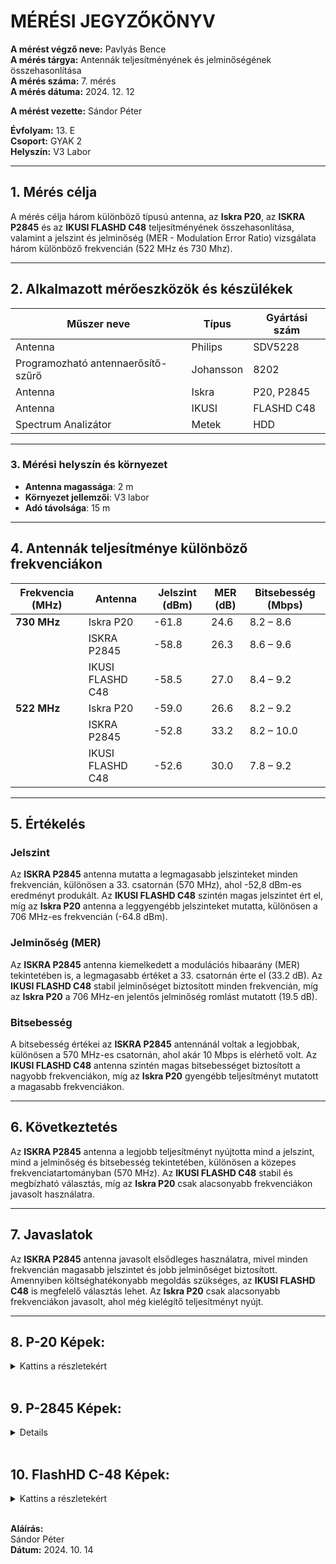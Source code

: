 # MÉRÉSI JEGYZŐKÖNYV

**A mérést végző neve:** Pavlyás Bence  
**A mérés tárgya:** Antennák teljesítményének és jelminőségének összehasonlítása  
**A mérés száma:** 7. mérés  
**A mérés dátuma:** 2024. 12. 12 

**A mérést vezette:** Sándor Péter  

**Évfolyam:** 13. E  
**Csoport:** GYAK 2  
**Helyszín:** V3 Labor  

---

## 1. Mérés célja  
A mérés célja három különböző típusú antenna, az **Iskra P20**, az **ISKRA P2845** és az **IKUSI FLASHD C48** teljesítményének összehasonlítása, valamint a jelszint és jelminőség (MER - Modulation Error Ratio) vizsgálata három különböző frekvencián (522 MHz és 730 Mhz).

---

## 2. Alkalmazott mérőeszközök és készülékek  

| Műszer neve                         | Típus       | Gyártási szám |
| ----------------------------------- | ----------- | ------------- |
| Antenna                             | Philips     |    SDV5228    |
| Programozható antennaerősítő-szűrő  | Johansson   | 8202          |
| Antenna                             | Iskra       | P20, P2845    |
| Antenna                             | IKUSI       | FLASHD C48    |
| Spectrum Analizátor                 | Metek       | HDD           |

---

### 3. **Mérési helyszín és környezet**
- **Antenna magassága**: 2 m
- **Környezet jellemzői**: V3 labor
- **Adó távolsága**: 15 m

---

## 4. Antennák teljesítménye különböző frekvenciákon

| Frekvencia (MHz) | Antenna          | Jelszint (dBm) | MER (dB) | Bitsebesség (Mbps) |
| ---------------- | ---------------- | -------------- | -------- | ------------------ |
| **730 MHz**      | Iskra P20        | -61.8          | 24.6     | 8.2 – 8.6          |
|                  | ISKRA P2845      | -58.8          | 26.3     | 8.6 – 9.6          |
|                  | IKUSI FLASHD C48 | -58.5          | 27.0     | 8.4 – 9.2          |
| **522 MHz**      | Iskra P20        | -59.0          | 26.6     | 8.2 – 9.2          |
|                  | ISKRA P2845      | -52.8          | 33.2     | 8.2 – 10.0         |
|                  | IKUSI FLASHD C48 | -52.6          | 30.0     | 7.8 – 9.2          |


---

## 5. Értékelés

### Jelszint
Az **ISKRA P2845** antenna mutatta a legmagasabb jelszinteket minden frekvencián, különösen a 33. csatornán (570 MHz), ahol -52,8 dBm-es eredményt produkált. Az **IKUSI FLASHD C48** szintén magas jelszintet ért el, míg az **Iskra P20** antenna a leggyengébb jelszinteket mutatta, különösen a 706 MHz-es frekvencián (-64.8 dBm).

### Jelminőség (MER)
Az **ISKRA P2845** antenna kiemelkedett a modulációs hibaarány (MER) tekintetében is, a legmagasabb értéket a 33. csatornán érte el (33.2 dB). Az **IKUSI FLASHD C48** stabil jelminőséget biztosított minden frekvencián, míg az **Iskra P20** a 706 MHz-en jelentős jelminőség romlást mutatott (19.5 dB).

### Bitsebesség
A bitsebesség értékei az **ISKRA P2845** antennánál voltak a legjobbak, különösen a 570 MHz-es csatornán, ahol akár 10 Mbps is elérhető volt. Az **IKUSI FLASHD C48** antenna szintén magas bitsebességet biztosított a nagyobb frekvenciákon, míg az **Iskra P20** gyengébb teljesítményt mutatott a magasabb frekvenciákon.

---

## 6. Következtetés
Az **ISKRA P2845** antenna a legjobb teljesítményt nyújtotta mind a jelszint, mind a jelminőség és bitsebesség tekintetében, különösen a közepes frekvenciatartományban (570 MHz). Az **IKUSI FLASHD C48** stabil és megbízható választás, míg az **Iskra P20** csak alacsonyabb frekvenciákon javasolt használatra.

---

## 7. Javaslatok
Az **ISKRA P2845** antenna javasolt elsődleges használatra, mivel minden frekvencián magasabb jelszintet és jobb jelminőséget biztosított. Amennyiben költséghatékonyabb megoldás szükséges, az **IKUSI FLASHD C48** is megfelelő választás lehet. Az **Iskra P20** csak alacsonyabb frekvenciákon javasolt, ahol még kielégítő teljesítményt nyújt.

---

## 8. P-20 Képek:
<details>
    <summary>Kattins a részletekért</summary>

    **522Mhz Mért Képek:**
    <img src="(https://github.com/user-attachments/assets/df0295de-7f7b-4c67-be33-2e877e88db5e)">
    <img src="(https://github.com/user-attachments/assets/7d429f8c-11b8-42ec-80f2-f86730abd5b5)">
    <img src="(https://github.com/user-attachments/assets/c315dc73-6c86-4627-bcf6-dd85bcb6fd24)"/>
---

    **730MHz Mért Képek**
    <img src="(https://github.com/user-attachments/assets/5d7c7da6-d5f5-415b-8b83-e59abdfd36b9)"/>
    <img src="(https://github.com/user-attachments/assets/6d896358-fa15-47b1-a8df-8de4de9c54ce)"/>
    <img src="(https://github.com/user-attachments/assets/6e62e904-7b70-48ef-9227-5e136cfc17e1)"/>
---



</details>

<br>

## 9. P-2845 Képek:
<details>

    <summary>Kattins a részletekért</summary>

    **522hz Mért Képek:**
    <img src="(https://github.com/user-attachments/assets/dfbd6ec1-9e25-401a-948f-d25b23a16922)"/>
    <img src="(https://github.com/user-attachments/assets/0d0e9622-5886-4f60-904e-a5f44064663a)"/>
    <img src="(https://github.com/user-attachments/assets/996f4499-8d36-4a54-bdee-9da6fd9c04cc)"/>
---

    **730MHz Mért Képek**
    <img src="(https://github.com/user-attachments/assets/3ea60c29-6a45-4bf1-b790-51ddc13a0ba6)"/>
    <img src="(https://github.com/user-attachments/assets/6be9ad2c-c5d5-4865-8b95-9a9c1d2edd47)"/>
    <img src=(https://github.com/user-attachments/assets/503098c7-e5c0-469c-b546-024970b651e6)"/>
---

  

</details>

<br>

## 10. FlashHD C-48 Képek:
<details>
    <summary>Kattins a részletekért</summary>

    **522Mhz Mért Képek:**
    <img src="(https://github.com/user-attachments/assets/630ce8ba-0ba0-46dd-b1e1-122f6bc0378f)"/>
    <img src="(https://github.com/user-attachments/assets/ec6c2e9a-d360-4bc6-93ba-bdf6dc1d9c10)"/>
    <img src="(https://github.com/user-attachments/assets/7585990a-1748-4386-a1a1-9ec3f70a8143)"/>
---

    **730MHz Mért Képek**
    <img src="(https://github.com/user-attachments/assets/4166b43f-81e0-4d6b-b1fe-5bd997908b5f)"/>
    <img src="(https://github.com/user-attachments/assets/d79bb126-cd25-4281-8eca-348f7fa160de)"/>
    <img src="(https://github.com/user-attachments/assets/e9d47fca-6999-4124-99b4-2bab39554e1f)"/>
---


</details>


<br>




**Aláírás:**  
Sándor Péter  
**Dátum:** 2024. 10. 14
